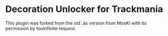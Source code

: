 # Decoration Unlocker for Trackmania

This plugin was forked from the old .as version from MosKi with its permission by tooInfinite request.